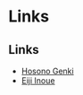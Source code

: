 # **Links**
## **Links**
- [Hosono Genki](https://genki-hosono.github.io/math/)
- [Eiji Inoue](https://www.ms.u-tokyo.ac.jp/~eijinoe/homepage/Eiji.html)





